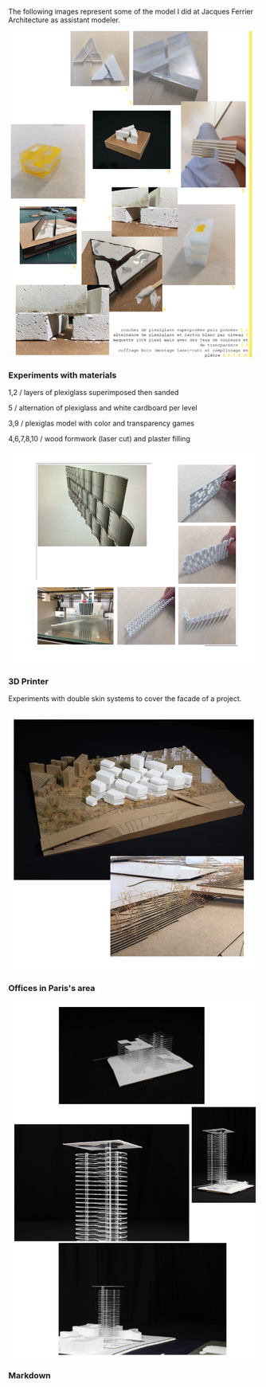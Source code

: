 

The following images represent some of the model I did at Jacques Ferrier Architecture as assistant modeler.



![](stage1.png?raw=true)
### Experiments with materials

1,2 / layers of plexiglass superimposed then sanded

5 / alternation of plexiglass and white cardboard per level

3,9 / plexiglas model with color and transparency games

4,6,7,8,10 / wood formwork (laser cut) and plaster filling


![](stage2.png?raw=true)
### 3D Printer

Experiments with double skin systems to cover the facade of a project.


![](stage3.png?raw=true)
### Offices in Paris's area


![](stage4.png?raw=true)
### Markdown

